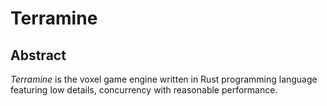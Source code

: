 # Terramine

## Abstract

_Terramine_ is the voxel game engine written in Rust programming language featuring low details, concurrency with reasonable performance.
